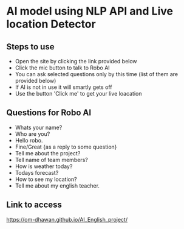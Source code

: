 # AI model using NLP API and Live location Detector

## Steps to use

- Open the site by clicking the link provided below
- Click the mic button to talk to Robo AI
- You can ask selected questions only by this time (list of them are provided below)
- If AI is not in use it will smartly gets off
- Use the button 'Click me' to get your live loacation

## Questions for Robo AI

- Whats your name?
- Who are you?
- Hello robo.
- Fine/Great {as a reply to some question}
- Tell me about the project?
- Tell name of team members?
- How is weather today?
- Todays forecast?
- How to see my location?
- Tell me about my english teacher.

## Link to access

https://om-dhawan.github.io/AI_English_project/
